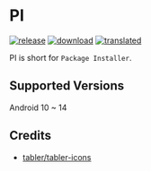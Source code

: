 # PI
[![release](https://img.shields.io/github/v/release/SanmerApps/PI?label=release&color=red)](https://github.com/SanmerApps/PI/releases) [![download](https://shields.io/github/downloads/SanmerApps/PI/total?label=download)](https://github.com/SanmerApps/PI/releases/latest) [![translated](https://weblate.sanmer.dev/widgets/pi/-/app/svg-badge.svg)](https://weblate.sanmer.dev/engage/pi/)

PI is short for `Package Installer`.

## Supported Versions
Android 10 ~ 14
 
## Credits
 - [tabler/tabler-icons](https://github.com/tabler/tabler-icons.git)
